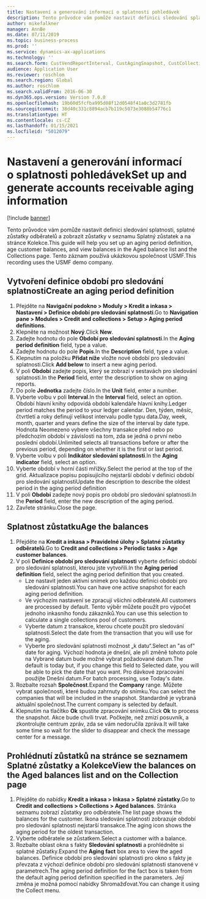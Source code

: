 ```yaml
---
title: Nastavení a generování informací o splatnosti pohledávek
description: Tento průvodce vám pomůže nastavit definici sledování splatnosti, splatné zůstatky odběratelů a zobrazit zůstatky v seznamu Splatný zůstatek a na stránce Kolekce.
author: mikefalkner
manager: AnnBe
ms.date: 07/11/2019
ms.topic: business-process
ms.prod: ''
ms.service: dynamics-ax-applications
ms.technology: ''
ms.search.form: CustVendReportInterval, CustAgingSnapshot, CustCollectionsPoolsListPage, CustCollections
audience: Application User
ms.reviewer: roschlom
ms.search.region: Global
ms.author: roschlom
ms.search.validFrom: 2016-06-30
ms.dyn365.ops.version: Version 7.0.0
ms.openlocfilehash: 19b60d5fcfba995d08f12d0548f41a0c3d2781fb
ms.sourcegitcommit: 38d40c331c8894acb7b119c5073e3088b54776c1
ms.translationtype: HT
ms.contentlocale: cs-CZ
ms.lasthandoff: 01/15/2021
ms.locfileid: "5012079"
---
```

# <a name="set-up-and-generate-accounts-receivable-aging-information"></a><span data-ttu-id="c30c3-103">Nastavení a generování informací o splatnosti pohledávek</span><span class="sxs-lookup"><span data-stu-id="c30c3-103">Set up and generate accounts receivable aging information</span></span>

[!include [banner](../../includes/banner.md)]

<span data-ttu-id="c30c3-104">Tento průvodce vám pomůže nastavit definici sledování splatnosti, splatné zůstatky odběratelů a zobrazit zůstatky v seznamu Splatný zůstatek a na stránce Kolekce.</span><span class="sxs-lookup"><span data-stu-id="c30c3-104">This guide will help you set up an aging period definition, age customer balances, and view balances in the Aged balance list and the Collections page.</span></span> <span data-ttu-id="c30c3-105">Tento záznam používá ukázkovou společnost USMF.</span><span class="sxs-lookup"><span data-stu-id="c30c3-105">This recording uses the USMF demo company.</span></span>


## <a name="create-an-aging-period-definition"></a><span data-ttu-id="c30c3-106">Vytvoření definice období pro sledování splatnosti</span><span class="sxs-lookup"><span data-stu-id="c30c3-106">Create an aging period definition</span></span>
1. <span data-ttu-id="c30c3-107">Přejděte na **Navigační podokno > Moduly > Kredit a inkasa > Nastavení > Definice období pro sledování splatnosti**.</span><span class="sxs-lookup"><span data-stu-id="c30c3-107">Go to **Navigation pane > Modules > Credit and collections > Setup > Aging period definitions**.</span></span>
2. <span data-ttu-id="c30c3-108">Klepněte na možnost **Nový**.</span><span class="sxs-lookup"><span data-stu-id="c30c3-108">Click **New**.</span></span>
3. <span data-ttu-id="c30c3-109">Zadejte hodnotu do pole **Období pro sledování splatnosti**.</span><span class="sxs-lookup"><span data-stu-id="c30c3-109">In the **Aging period definition** field, type a value.</span></span>
4. <span data-ttu-id="c30c3-110">Zadejte hodnotu do pole **Popis**.</span><span class="sxs-lookup"><span data-stu-id="c30c3-110">In the **Description** field, type a value.</span></span>
5. <span data-ttu-id="c30c3-111">Klepnutím na položku **Přidat níže** vložte nové období pro sledování splatnosti.</span><span class="sxs-lookup"><span data-stu-id="c30c3-111">Click **Add below** to insert a new aging period.</span></span>
6. <span data-ttu-id="c30c3-112">V poli **Období** zadejte popis, který se zobrazí v sestavách pro sledování splatnosti.</span><span class="sxs-lookup"><span data-stu-id="c30c3-112">In the **Period** field, enter the description to show on aging reports.</span></span>
7. <span data-ttu-id="c30c3-113">Do pole **Jednotka** zadejte číslo.</span><span class="sxs-lookup"><span data-stu-id="c30c3-113">In the **Unit** field, enter a number.</span></span>
8. <span data-ttu-id="c30c3-114">Vyberte volbu v poli **Interval**.</span><span class="sxs-lookup"><span data-stu-id="c30c3-114">In the **Interval** field, select an option.</span></span> <span data-ttu-id="c30c3-115">Období hlavní knihy odpovídá období kalendáře hlavní knihy.</span><span class="sxs-lookup"><span data-stu-id="c30c3-115">Ledger period matches the period to your ledger calendar.</span></span> <span data-ttu-id="c30c3-116">Den, týden, měsíc, čtvrtletí a roky definují velikost intervalu podle typu data.</span><span class="sxs-lookup"><span data-stu-id="c30c3-116">Day, week, month, quarter and years define the size of the interval by date type.</span></span> <span data-ttu-id="c30c3-117">Hodnota Neomezeno vybere všechny transakce před nebo po předchozím období v závislosti na tom, zda se jedná o první nebo poslední období.</span><span class="sxs-lookup"><span data-stu-id="c30c3-117">Unlimited selects all transactions before or after the previous period, depending on whether it is the first or last period.</span></span>  
9. <span data-ttu-id="c30c3-118">Vyberte volbu v poli **Indikátor sledování splatnosti**.</span><span class="sxs-lookup"><span data-stu-id="c30c3-118">In the **Aging indicator** field, select an option.</span></span>
10. <span data-ttu-id="c30c3-119">Vyberte období v horní části mřížky.</span><span class="sxs-lookup"><span data-stu-id="c30c3-119">Select the period at the top of the grid.</span></span> <span data-ttu-id="c30c3-120">Aktualizace popisu popisujícího nejstarší období v definici období pro sledování splatnosti</span><span class="sxs-lookup"><span data-stu-id="c30c3-120">Update the description to describe the oldest period in the aging period definition</span></span>
11. <span data-ttu-id="c30c3-121">V poli **Období** zadejte nový popis pro období pro sledování splatnosti.</span><span class="sxs-lookup"><span data-stu-id="c30c3-121">In the **Period** field, enter the new description of the aging period.</span></span>
12. <span data-ttu-id="c30c3-122">Zavřete stránku.</span><span class="sxs-lookup"><span data-stu-id="c30c3-122">Close the page.</span></span>

## <a name="age-the-balances"></a><span data-ttu-id="c30c3-123">Splatnost zůstatku</span><span class="sxs-lookup"><span data-stu-id="c30c3-123">Age the balances</span></span>
1. <span data-ttu-id="c30c3-124">Přejděte na **Kredit a inkasa > Pravidelné úlohy > Splatné zůstatky odběratelů**.</span><span class="sxs-lookup"><span data-stu-id="c30c3-124">Go to **Credit and collections > Periodic tasks > Age customer balances**.</span></span>
2. <span data-ttu-id="c30c3-125">V poli **Definice období pro sledování splatnosti** vyberte definici období pro sledování splatnosti, kterou jste vytvořili.</span><span class="sxs-lookup"><span data-stu-id="c30c3-125">In the **Aging period definition** field, select the aging period definition that you created.</span></span>
    + <span data-ttu-id="c30c3-126">Lze nastavit jeden aktivní snímek pro každou definici období pro sledování splatnosti.</span><span class="sxs-lookup"><span data-stu-id="c30c3-126">You can have one active snapshot for each aging period definition.</span></span>  
    + <span data-ttu-id="c30c3-127">Ve výchozím nastavení se zpracují všichni odběratelé.</span><span class="sxs-lookup"><span data-stu-id="c30c3-127">All customers are processed by default.</span></span> <span data-ttu-id="c30c3-128">Tento výběr můžete použít pro výpočet jednoho inkasního fondu zákazníků.</span><span class="sxs-lookup"><span data-stu-id="c30c3-128">You can use this selection to calculate a single collections pool of customers.</span></span>  
    + <span data-ttu-id="c30c3-129">Vyberte datum z transakce, kterou chcete použít pro sledování splatnosti.</span><span class="sxs-lookup"><span data-stu-id="c30c3-129">Select the date from the transaction that you will use for the aging.</span></span>  
    + <span data-ttu-id="c30c3-130">Vyberte pro sledování splatnosti možnost „k datu“.</span><span class="sxs-lookup"><span data-stu-id="c30c3-130">Select an "as of" date for aging.</span></span> <span data-ttu-id="c30c3-131">Výchozí hodnota je dnešní, ale při změně tohoto pole na Vybrané datum bude možné vybrat požadované datum.</span><span class="sxs-lookup"><span data-stu-id="c30c3-131">The default is today but, if you change this field to Selected date, you will be able to pick the date that you want.</span></span> <span data-ttu-id="c30c3-132">Pro dávkové zpracování použijte Dnešní datum.</span><span class="sxs-lookup"><span data-stu-id="c30c3-132">For batch processing, use Today's date.</span></span>  
3. <span data-ttu-id="c30c3-133">Rozbalte rozsah **Společnost**.</span><span class="sxs-lookup"><span data-stu-id="c30c3-133">Expand the **Company** range.</span></span> <span data-ttu-id="c30c3-134">Můžete vybrat společnosti, které budou zahrnuty do snímku.</span><span class="sxs-lookup"><span data-stu-id="c30c3-134">You can select the companies that will be included in the snapshot.</span></span> <span data-ttu-id="c30c3-135">Standardně je vybraná aktuální společnost.</span><span class="sxs-lookup"><span data-stu-id="c30c3-135">The current company is selected by default.</span></span>
4. <span data-ttu-id="c30c3-136">Klepnutím na tlačítko **Ok** spustíte zpracování snímku.</span><span class="sxs-lookup"><span data-stu-id="c30c3-136">Click **Ok** to process the snapshot.</span></span> <span data-ttu-id="c30c3-137">Akce bude chvíli trvat. Počkejte, než zmizí posuvník, a zkontrolujte centrum zpráv, zda se vám nedoručila zpráva.</span><span class="sxs-lookup"><span data-stu-id="c30c3-137">It will take some time so wait for the slider to disappear and check the message center for a message.</span></span>

## <a name="view-the-balances-on-the-aged-balances-list-and-on-the-collection-page"></a><span data-ttu-id="c30c3-138">Prohlédnutí zůstatků na stránce se seznamem Splatné zůstatky a Kolekce</span><span class="sxs-lookup"><span data-stu-id="c30c3-138">View the balances on the Aged balances list and on the Collection page</span></span>
1. <span data-ttu-id="c30c3-139">Přejděte do nabídky **Kredit a inkasa > Inkasa > Splatné zůstatky**.</span><span class="sxs-lookup"><span data-stu-id="c30c3-139">Go to **Credit and collections > Collections > Aged balances**.</span></span> <span data-ttu-id="c30c3-140">Stránka seznamu zobrazí zůstatky pro odběratele.</span><span class="sxs-lookup"><span data-stu-id="c30c3-140">The list page shows the balances for the customer.</span></span> <span data-ttu-id="c30c3-141">Ikona sledování splatnosti zobrazuje období pro sledování splatnosti nejstarší transakce.</span><span class="sxs-lookup"><span data-stu-id="c30c3-141">The aging icon shows the aging period for the oldest transaction.</span></span>  
2. <span data-ttu-id="c30c3-142">Vyberte odběratele se zůstatkem.</span><span class="sxs-lookup"><span data-stu-id="c30c3-142">Select a customer with a balance.</span></span>
3. <span data-ttu-id="c30c3-143">Rozbalte oblast okna s fakty **Sledování splatnosti** a prohlédněte si splatné zůstatky.</span><span class="sxs-lookup"><span data-stu-id="c30c3-143">Expand the **Aging fact** box area to view the aged balances.</span></span> <span data-ttu-id="c30c3-144">Definice období pro sledování splatnosti pro okno s fakty je převzata z výchozí definice období pro sledování splatnosti stanovené v parametrech.</span><span class="sxs-lookup"><span data-stu-id="c30c3-144">The aging period definition for the fact box is taken from the default aging period definition specified in the parameters.</span></span> <span data-ttu-id="c30c3-145">Její změna je možná pomocí nabídky Shromažďovat.</span><span class="sxs-lookup"><span data-stu-id="c30c3-145">You can change it using the Collect menu.</span></span>  

